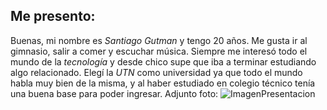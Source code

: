## Me presento:
Buenas, mi nombre es *Santiago Gutman* y tengo 20 años. Me gusta ir al gimnasio, salir a comer y escuchar música.
Siempre me interesó todo el mundo de la *tecnología* y desde chico supe que iba a terminar estudiando algo relacionado.
Elegí la *UTN* como universidad ya que todo el mundo habla muy bien de la misma, y al haber estudiado en colegio técnico tenía una buena base para poder ingresar.
Adjunto foto:
![ImagenPresentacion](https://github.com/pdepjm/2024-tp0-presentacion-santigutman/assets/164418516/df1f00c3-85ce-4ca9-9d96-919e8faf5c03)



